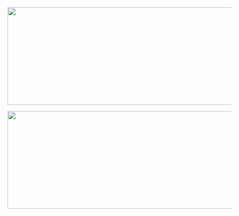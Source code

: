 <p align="center">
  <img width="600" height="220" src="https://github-readme-stats.vercel.app/api/top-langs/?username=Latip176&layout=compact&theme=chartreuse-dark">
</p>

<p align="center">
  <img width="600" height="220" src="https://github-readme-stats.vercel.app/api?username=Latip176&show_icons=true&theme=chartreuse-dark&locale=id">
</p>
